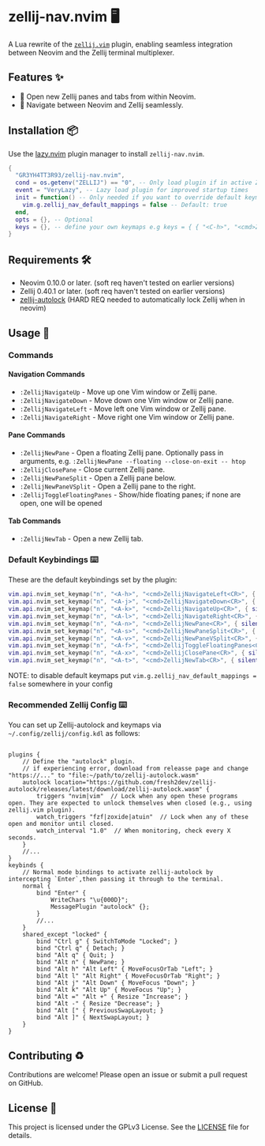 # zellij-nav.nvim 🖥️

A Lua rewrite of the [`zellij.vim`](https://github.com/fresh2dev/zellij.vim) plugin, enabling seamless integration between Neovim and the Zellij terminal multiplexer.

## Features ✨

- 📂 Open new Zellij panes and tabs from within Neovim.
- 🔄 Navigate between Neovim and Zellij seamlessly.

## Installation 📦

Use the [lazy.nvim](https://github.com/folke/lazy.nvim) plugin manager to install `zellij-nav.nvim`.

```lua
{
  "GR3YH4TT3R93/zellij-nav.nvim",
  cond = os.getenv("ZELLIJ") == "0", -- Only load plugin if in active Zellij instance
  event = "VeryLazy", -- Lazy load plugin for improved startup times
  init = function() -- Only needed if you want to override default keymaps otherwise just call opts = {}
    vim.g.zellij_nav_default_mappings = false -- Default: true
  end,
  opts = {}, -- Optional
  keys = {}, -- define your own keymaps e.g keys = { { "<C-h>", "<cmd>ZellijNavigateUp<CR>", { silent = true, desc = "Move to Zellij pane up" } } }
}
```

## Requirements 🛠️

- Neovim 0.10.0 or later. (soft req haven't tested on earlier versions)
- Zellij 0.40.1 or later. (soft req haven't tested on earlier versions)
- [zellij-autolock](https://github.com/fresh2dev/zellij-autolock) (HARD REQ needed to automatically lock Zellij when in neovim)

## Usage 🚀

### Commands

#### Navigation Commands

- `:ZellijNavigateUp` - Move up one Vim window or Zellij pane.
- `:ZellijNavigateDown` - Move down one Vim window or Zellij pane.
- `:ZellijNavigateLeft` - Move left one Vim window or Zellij pane.
- `:ZellijNavigateRight` - Move right one Vim window or Zellij pane.

#### Pane Commands

- `:ZellijNewPane` - Open a floating Zellij pane. Optionally pass in arguments, e.g. `:ZellijNewPane --floating --close-on-exit -- htop`
- `:ZellijClosePane` - Close current Zellij pane.
- `:ZellijNewPaneSplit` - Open a Zellij pane below.
- `:ZellijNewPaneVSplit` - Open a Zellij pane to the right.
- `:ZellijToggleFloatingPanes` - Show/hide floating panes; if none are open, one will be opened

#### Tab Commands

- `:ZellijNewTab` - Open a new Zellij tab.

### Default Keybindings ⌨️

These are the default keybindings set by the plugin:

```lua
vim.api.nvim_set_keymap("n", "<A-h>", "<cmd>ZellijNavigateLeft<CR>", { silent = true })
vim.api.nvim_set_keymap("n", "<A-j>", "<cmd>ZellijNavigateDown<CR>", { silent = true })
vim.api.nvim_set_keymap("n", "<A-k>", "<cmd>ZellijNavigateUp<CR>", { silent = true })
vim.api.nvim_set_keymap("n", "<A-l>", "<cmd>ZellijNavigateRight<CR>", { silent = true })
vim.api.nvim_set_keymap("n", "<A-n>", "<cmd>ZellijNewPane<CR>", { silent = true })
vim.api.nvim_set_keymap("n", "<A-s>", "<cmd>ZellijNewPaneSplit<CR>", { silent = true })
vim.api.nvim_set_keymap("n", "<A-v>", "<cmd>ZellijNewPaneVSplit<CR>", { silent = true })
vim.api.nvim_set_keymap("n", "<A-f>", "<cmd>ZellijToggleFloatingPanes<CR>", { silent = true })
vim.api.nvim_set_keymap("n", "<A-x>", "<cmd>ZellijClosePane<CR>", { silent = true })
vim.api.nvim_set_keymap("n", "<A-t>", "<cmd>ZellijNewTab<CR>", { silent = true })
```
NOTE: to disable default keymaps put `vim.g.zellij_nav_default_mappings = false` somewhere in your config


### Recommended Zellij Config ⌨️

You can set up Zellij-autolock and keymaps via `~/.config/zellij/config.kdl` as
follows:

```kdl

plugins {
    // Define the "autolock" plugin.
    // if experiencing error, download from releasse page and change "https://..." to "file:~/path/to/zellij-autolock.wasm"
    autolock location="https://github.com/fresh2dev/zellij-autolock/releases/latest/download/zellij-autolock.wasm" {
        triggers "nvim|vim"  // Lock when any open these programs open. They are expected to unlock themselves when closed (e.g., using zellij.vim plugin).
        watch_triggers "fzf|zoxide|atuin"  // Lock when any of these open and monitor until closed.
        watch_interval "1.0"  // When monitoring, check every X seconds.
    }
    //...
}
keybinds {
    // Normal mode bindings to activate zellij-autolock by intercepting `Enter`,then passing it through to the terminal.
    normal {
        bind "Enter" {
            WriteChars "\u{000D}";
            MessagePlugin "autolock" {};
        }
        //...
    }
    shared_except "locked" {
        bind "Ctrl g" { SwitchToMode "Locked"; }
        bind "Ctrl q" { Detach; }
        bind "Alt q" { Quit; }
        bind "Alt n" { NewPane; }
        bind "Alt h" "Alt Left" { MoveFocusOrTab "Left"; }
        bind "Alt l" "Alt Right" { MoveFocusOrTab "Right"; }
        bind "Alt j" "Alt Down" { MoveFocus "Down"; }
        bind "Alt k" "Alt Up" { MoveFocus "Up"; }
        bind "Alt =" "Alt +" { Resize "Increase"; }
        bind "Alt -" { Resize "Decrease"; }
        bind "Alt [" { PreviousSwapLayout; }
        bind "Alt ]" { NextSwapLayout; }
    }
}
```

## Contributing ♻️

Contributions are welcome! Please open an issue or submit a pull request on GitHub.

## License 📜

This project is licensed under the GPLv3 License. See the [LICENSE](LICENSE) file for details.

